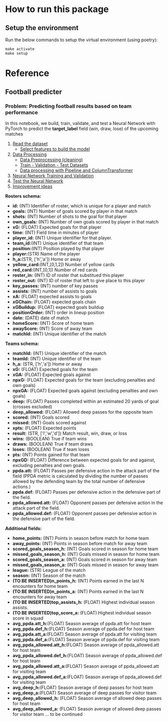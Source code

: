 # How to run this package

## Setup the environment

Run the below commands to setup the virtual environment (using poetry):

    make activate
    make setup

# Reference

## Football predicter

### Problem: Predicting football results based on team performance

In this notebook, we build, train, validate, and test a Neural Network with PyTorch to predict the __target_label__ field (win, draw, lose) of the upcoming matches

1. <a href="#1">Read the dataset</a>
    * <a href='#11'> Select features to build the model </a>
2. <a href="#2">Data Processing</a>
    * <a href="#21">Data Preprocessing (cleaning)</a>
    * <a href="#22">Train - Validation - Test Datasets</a>
    * <a href="#23">Data processing with Pipeline and ColumnTransformer</a>
3. <a href="#3">Neural Network Training and Validation</a>
4. <a href="#4">Test the Neural Network</a>
5. <a href="#5">Improvement ideas</a>


__Rosters schema:__ 
- __id:__ (INT) Identifier of roster, which is unique for a player and match
- __goals:__ (INT) Number of goals scored by player in that match
- __shots:__ (INT) Number of shots to the goal for that player
- __own_goals:__ (INT) Number of own goals scored by player in that match
- __xG:__ (FLOAT) Expected goals for that player
- __time:__ (INT) Field time in minutes of player
- __player_id:__ (INT) Unique identifier for that player.
- __team_id:__(INT) Unique identifier of that team
- __position:__(INT) Position played by that player
- __player:__(STR) Name of the player
- __h_a:__(STR, ['h','a']) Home or away
- __yellow_card:__(INT,[0,1,2]) Number of yellow cards
- __red_card:__(INT,[0,1]) Number of red cards
- __roster_in:__ (INT) ID of roster that substitued this player
- __roster_out:__ (INT) ID of roster that left to give place to this player
- __key_passes:__ (INT) number of key passes
- __assists:__ (INT) number of assists to goals
- __xA:__ (FLOAT) expected assists to goals
- __xGChain:__ (FLOAT) expected goals chain
- __xGBuildup:__ (FLOAT) expected goals buildup
- __positionOrder:__ (INT) order in lineup position
- __date:__ (DATE) date of match
- __homeScore:__ (INT) Score of home team
- __awayScore:__ (INT) Score of away team
- __matchId:__ (INT) Unique identifier of the match

__Teams schema:__
- __matchId:__ (INT) Unique identifier of the match
- __teamId:__ (INT) Unique identifier of the team
- __h_a:__ (STR, ['h','a']) Home or away
- __xG:__ (FLOAT) Expected goals for the team
- __xGA:__ (FLOAT) Expected goals against
- __npxG:__ (FLOAT) Expected goals for the team (excluding penalties and own goals)
- __npxGA:__ (FLOAT) Expected goals against (excluding penalties and own goals)
- __deep:__ (FLOAT) Passes completed within an estimated 20 yards of goal (crosses excluded)
- __deep_allowed:__ (FLOAT) Allowed deep passes for the opposite team
- __scored:__ (INT) Goals scored
- __missed:__ (INT) Goals scored against
- __xpts:__ (FLOAT) Expected points
- __result:__ (STR, ['l','w','d']) Match result, win, draw, or loss
- __wins:__ (BOOLEAN) True if team wins
- __draws:__ (BOOLEAN) True if team draws
- __loses:__ (BOOLEAN) True if team loses
- __pts:__ (INT) Points gained for that team
- __npxGD:__ (FLOAT) Difference between expected goals for and against, excluding penalties and own goals.
- __ppda.att:__ (FLOAT) Passes per defensive action in the attack part of the field (PPDA metric is calculated by dividing the number of passes allowed by the defending team by the total number of defensive actions.)
- __ppda.def:__ (FLOAT) Passes per defensive action in the defensive part of the field.
- __ppda_allowed.att:__ (FLOAT) Opponent passes per defensive action in the attack part of the field.
- __ppda_allowed.def:__ (FLOAT) Opponent passes per defensive action in the defensive part of the field.

__Additional fields:__
- __home_points:__ (INT) Points in season before match for home team
- __away_points:__ (INT) Points in season before match for away team
- __scored_goals_season_h:__ (INT) Goals scored in season for home team
- __missed_goals_season_h:__ (INT) Goals missed in season for home team
- __scored_goals_season_a:__ (INT) Goals scored in season for away team
- __missed_goals_season_a:__ (INT) Goals missed in season for away team
- __league:__ (STR) League of the match
- __season:__ (INT) Season of the match
- __(TO BE INSERTED)n_points_h:__ (INT) Points earned in the last N encounters for home team
- __(TO BE INSERTED)n_points_a:__ (INT) Points earned in the last N encounters for away team
- __(TO BE INSERTED)top_assists_h:__ (FLOAT) Highest individual season assists.
- __(TO BE INSERTED)top_score_a:__ (FLOAT) Highest individual season score in squad
- __avg_ppda.att_h:__(FLOAT) Season average of ppda.att for host team
- __avg_ppda.def_h:__(FLOAT) Season average of ppda.def for host team
- __avg_ppda.att_a:__(FLOAT) Season average of ppda.att for visiting team
- __avg_ppda.def_a:__(FLOAT) Season average of ppda.def for visiting team
- __avg_ppda_allowed.att_h:__(FLOAT) Season average of ppda_allowed.att for host team
- __avg_ppda_allowed.def_h:__(FLOAT) Season average of ppda_allowed.def for host team
- __avg_ppda_allowed.att_a:__(FLOAT) Season average of ppda_allowed.att for visiting team
- __avg_ppda_allowed.def_a:__(FLOAT) Season average of ppda_allowed.def for visiting team 
- __avg_deep_h:__(FLOAT) Season average of deep passes for host team
- __avg_deep_a:__(FLOAT) Season average of deep passes for visitor team
- __avg_deep_allowed_h:__ (FLOAT) Season average of allowed deep passes for host team
- __avg_deep_allowed_a:__ (FLOAT) Season average of allowed deep passes for visitor team
... to be continued
